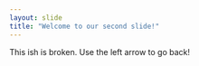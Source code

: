 ```yaml
---
layout: slide
title: "Welcome to our second slide!"
---
```

This ish is broken.
Use the left arrow to go back!
